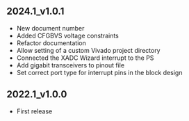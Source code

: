 ## 2024.1_v1.0.1
* New document number
* Added CFGBVS voltage constraints
* Refactor documentation
* Allow setting of a custom Vivado project directory
* Connected the XADC Wizard interrupt to the PS
* Add gigabit transceivers to pinout file
* Set correct port type for interrupt pins in the block design

## 2022.1_v1.0.0
* First release
